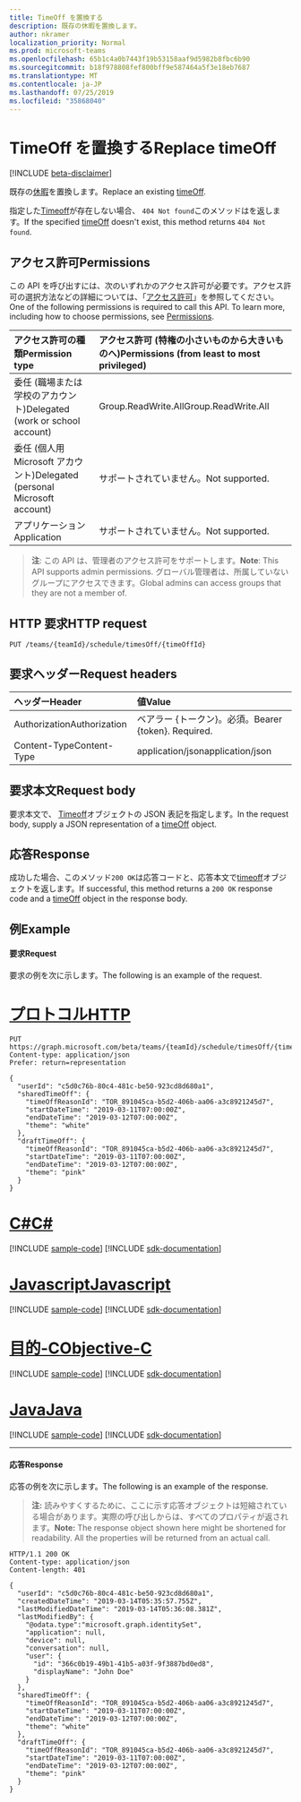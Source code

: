 ```yaml
---
title: TimeOff を置換する
description: 既存の休暇を置換します。
author: nkramer
localization_priority: Normal
ms.prod: microsoft-teams
ms.openlocfilehash: 65b1c4a0b7443f19b53158aaf9d5982b8fbc6b90
ms.sourcegitcommit: b18f978808fef800bff9e587464a5f3e18eb7687
ms.translationtype: MT
ms.contentlocale: ja-JP
ms.lasthandoff: 07/25/2019
ms.locfileid: "35868040"
---
```

# <a name="replace-timeoff"></a><span data-ttu-id="af940-103">TimeOff を置換する</span><span class="sxs-lookup"><span data-stu-id="af940-103">Replace timeOff</span></span>

[!INCLUDE [beta-disclaimer](../../includes/beta-disclaimer.md)]

<span data-ttu-id="af940-104">既存の[休暇](../resources/timeoff.md)を置換します。</span><span class="sxs-lookup"><span data-stu-id="af940-104">Replace an existing [timeOff](../resources/timeoff.md).</span></span>

<span data-ttu-id="af940-105">指定した[Timeoff](../resources/timeoff.md)が存在しない場合、 `404 Not found`このメソッドはを返します。</span><span class="sxs-lookup"><span data-stu-id="af940-105">If the specified [timeOff](../resources/timeoff.md) doesn't exist, this method returns `404 Not found`.</span></span>

## <a name="permissions"></a><span data-ttu-id="af940-106">アクセス許可</span><span class="sxs-lookup"><span data-stu-id="af940-106">Permissions</span></span>

<span data-ttu-id="af940-p101">この API を呼び出すには、次のいずれかのアクセス許可が必要です。アクセス許可の選択方法などの詳細については、「[アクセス許可](/graph/permissions-reference)」を参照してください。</span><span class="sxs-lookup"><span data-stu-id="af940-p101">One of the following permissions is required to call this API. To learn more, including how to choose permissions, see [Permissions](/graph/permissions-reference).</span></span>

|<span data-ttu-id="af940-109">アクセス許可の種類</span><span class="sxs-lookup"><span data-stu-id="af940-109">Permission type</span></span>      | <span data-ttu-id="af940-110">アクセス許可 (特権の小さいものから大きいものへ)</span><span class="sxs-lookup"><span data-stu-id="af940-110">Permissions (from least to most privileged)</span></span>              |
|:--------------------|:---------------------------------------------------------|
|<span data-ttu-id="af940-111">委任 (職場または学校のアカウント)</span><span class="sxs-lookup"><span data-stu-id="af940-111">Delegated (work or school account)</span></span> | <span data-ttu-id="af940-112">Group.ReadWrite.All</span><span class="sxs-lookup"><span data-stu-id="af940-112">Group.ReadWrite.All</span></span>    |
|<span data-ttu-id="af940-113">委任 (個人用 Microsoft アカウント)</span><span class="sxs-lookup"><span data-stu-id="af940-113">Delegated (personal Microsoft account)</span></span> | <span data-ttu-id="af940-114">サポートされていません。</span><span class="sxs-lookup"><span data-stu-id="af940-114">Not supported.</span></span>    |
|<span data-ttu-id="af940-115">アプリケーション</span><span class="sxs-lookup"><span data-stu-id="af940-115">Application</span></span> | <span data-ttu-id="af940-116">サポートされていません。</span><span class="sxs-lookup"><span data-stu-id="af940-116">Not supported.</span></span> |

> <span data-ttu-id="af940-117">**注**: この API は、管理者のアクセス許可をサポートします。</span><span class="sxs-lookup"><span data-stu-id="af940-117">**Note**: This API supports admin permissions.</span></span> <span data-ttu-id="af940-118">グローバル管理者は、所属していないグループにアクセスできます。</span><span class="sxs-lookup"><span data-stu-id="af940-118">Global admins can access groups that they are not a member of.</span></span>

## <a name="http-request"></a><span data-ttu-id="af940-119">HTTP 要求</span><span class="sxs-lookup"><span data-stu-id="af940-119">HTTP request</span></span>

<!-- { "blockType": "ignored" } -->

```http
PUT /teams/{teamId}/schedule/timesOff/{timeOffId}
```

## <a name="request-headers"></a><span data-ttu-id="af940-120">要求ヘッダー</span><span class="sxs-lookup"><span data-stu-id="af940-120">Request headers</span></span>

| <span data-ttu-id="af940-121">ヘッダー</span><span class="sxs-lookup"><span data-stu-id="af940-121">Header</span></span>       | <span data-ttu-id="af940-122">値</span><span class="sxs-lookup"><span data-stu-id="af940-122">Value</span></span> |
|:---------------|:--------|
| <span data-ttu-id="af940-123">Authorization</span><span class="sxs-lookup"><span data-stu-id="af940-123">Authorization</span></span>  | <span data-ttu-id="af940-p103">ベアラー {トークン}。必須。</span><span class="sxs-lookup"><span data-stu-id="af940-p103">Bearer {token}. Required.</span></span>  |
| <span data-ttu-id="af940-126">Content-Type</span><span class="sxs-lookup"><span data-stu-id="af940-126">Content-Type</span></span>  | <span data-ttu-id="af940-127">application/json</span><span class="sxs-lookup"><span data-stu-id="af940-127">application/json</span></span>  |

## <a name="request-body"></a><span data-ttu-id="af940-128">要求本文</span><span class="sxs-lookup"><span data-stu-id="af940-128">Request body</span></span>

<span data-ttu-id="af940-129">要求本文で、 [Timeoff](../resources/timeoff.md)オブジェクトの JSON 表記を指定します。</span><span class="sxs-lookup"><span data-stu-id="af940-129">In the request body, supply a JSON representation of a [timeOff](../resources/timeoff.md) object.</span></span>

## <a name="response"></a><span data-ttu-id="af940-130">応答</span><span class="sxs-lookup"><span data-stu-id="af940-130">Response</span></span>

<span data-ttu-id="af940-131">成功した場合、このメソッド`200 OK`は応答コードと、応答本文で[timeoff](../resources/timeoff.md)オブジェクトを返します。</span><span class="sxs-lookup"><span data-stu-id="af940-131">If successful, this method returns a `200 OK` response code and a [timeOff](../resources/timeoff.md) object in the response body.</span></span>

## <a name="example"></a><span data-ttu-id="af940-132">例</span><span class="sxs-lookup"><span data-stu-id="af940-132">Example</span></span>

#### <a name="request"></a><span data-ttu-id="af940-133">要求</span><span class="sxs-lookup"><span data-stu-id="af940-133">Request</span></span>

<span data-ttu-id="af940-134">要求の例を次に示します。</span><span class="sxs-lookup"><span data-stu-id="af940-134">The following is an example of the request.</span></span>

# <a name="httptabhttp"></a>[<span data-ttu-id="af940-135">プロトコル</span><span class="sxs-lookup"><span data-stu-id="af940-135">HTTP</span></span>](#tab/http)
<!-- {
  "blockType": "request",
  "name": "timeoff-put"
}-->
```http
PUT https://graph.microsoft.com/beta/teams/{teamId}/schedule/timesOff/{timeOffId}
Content-type: application/json
Prefer: return=representation

{
  "userId": "c5d0c76b-80c4-481c-be50-923cd8d680a1",
  "sharedTimeOff": {
    "timeOffReasonId": "TOR_891045ca-b5d2-406b-aa06-a3c8921245d7",
    "startDateTime": "2019-03-11T07:00:00Z",
    "endDateTime": "2019-03-12T07:00:00Z",
    "theme": "white"
  },
  "draftTimeOff": {
    "timeOffReasonId": "TOR_891045ca-b5d2-406b-aa06-a3c8921245d7",
    "startDateTime": "2019-03-11T07:00:00Z",
    "endDateTime": "2019-03-12T07:00:00Z",
    "theme": "pink"
  }
}
```
# <a name="ctabcsharp"></a>[<span data-ttu-id="af940-136">C#</span><span class="sxs-lookup"><span data-stu-id="af940-136">C#</span></span>](#tab/csharp)
[!INCLUDE [sample-code](../includes/snippets/csharp/timeoff-put-csharp-snippets.md)]
[!INCLUDE [sdk-documentation](../includes/snippets/snippets-sdk-documentation-link.md)]

# <a name="javascripttabjavascript"></a>[<span data-ttu-id="af940-137">Javascript</span><span class="sxs-lookup"><span data-stu-id="af940-137">Javascript</span></span>](#tab/javascript)
[!INCLUDE [sample-code](../includes/snippets/javascript/timeoff-put-javascript-snippets.md)]
[!INCLUDE [sdk-documentation](../includes/snippets/snippets-sdk-documentation-link.md)]

# <a name="objective-ctabobjc"></a>[<span data-ttu-id="af940-138">目的-C</span><span class="sxs-lookup"><span data-stu-id="af940-138">Objective-C</span></span>](#tab/objc)
[!INCLUDE [sample-code](../includes/snippets/objc/timeoff-put-objc-snippets.md)]
[!INCLUDE [sdk-documentation](../includes/snippets/snippets-sdk-documentation-link.md)]

# <a name="javatabjava"></a>[<span data-ttu-id="af940-139">Java</span><span class="sxs-lookup"><span data-stu-id="af940-139">Java</span></span>](#tab/java)
[!INCLUDE [sample-code](../includes/snippets/java/timeoff-put-java-snippets.md)]
[!INCLUDE [sdk-documentation](../includes/snippets/snippets-sdk-documentation-link.md)]

---


#### <a name="response"></a><span data-ttu-id="af940-140">応答</span><span class="sxs-lookup"><span data-stu-id="af940-140">Response</span></span>

<span data-ttu-id="af940-141">応答の例を次に示します。</span><span class="sxs-lookup"><span data-stu-id="af940-141">The following is an example of the response.</span></span> 

><span data-ttu-id="af940-p104">**注:** 読みやすくするために、ここに示す応答オブジェクトは短縮されている場合があります。実際の呼び出しからは、すべてのプロパティが返されます。</span><span class="sxs-lookup"><span data-stu-id="af940-p104">**Note:** The response object shown here might be shortened for readability. All the properties will be returned from an actual call.</span></span>
<!-- {
  "blockType": "response",
  "truncated": true,
  "@odata.type": "microsoft.graph.timeOff"
} -->

```http
HTTP/1.1 200 OK
Content-type: application/json
Content-length: 401

{
  "userId": "c5d0c76b-80c4-481c-be50-923cd8d680a1",
  "createdDateTime": "2019-03-14T05:35:57.755Z",
  "lastModifiedDateTime": "2019-03-14T05:36:08.381Z",
  "lastModifiedBy": {
    "@odata.type":"microsoft.graph.identitySet",
    "application": null,
    "device": null,
    "conversation": null,
    "user": {
      "id": "366c0b19-49b1-41b5-a03f-9f3887bd0ed8",
      "displayName": "John Doe"
    }
  },
  "sharedTimeOff": {
    "timeOffReasonId": "TOR_891045ca-b5d2-406b-aa06-a3c8921245d7",
    "startDateTime": "2019-03-11T07:00:00Z",
    "endDateTime": "2019-03-12T07:00:00Z",
    "theme": "white"
  },
  "draftTimeOff": {
    "timeOffReasonId": "TOR_891045ca-b5d2-406b-aa06-a3c8921245d7",
    "startDateTime": "2019-03-11T07:00:00Z",
    "endDateTime": "2019-03-12T07:00:00Z",
    "theme": "pink"
  }
}
```

<!-- uuid: 8fcb5dbc-d5aa-4681-8e31-b001d5168d79
2015-10-25 14:57:30 UTC -->
<!--
{
  "type": "#page.annotation",
  "description": "Replace an existing timeOff",
  "keywords": "",
  "section": "documentation",
  "tocPath": "",
  "suppressions": [
  ]
}
-->
